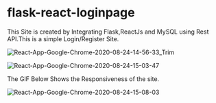 # flask-react-loginpage
This Site is created by Integrating Flask,ReactJs and MySQL using Rest API.This is a simple Login/Register Site.

![React-App-Google-Chrome-2020-08-24-14-56-33_Trim](https://user-images.githubusercontent.com/59617282/91028259-d8428e00-e61a-11ea-9bbf-154974963a28.gif)

![React-App-Google-Chrome-2020-08-24-15-03-47](https://user-images.githubusercontent.com/59617282/91028913-be557b00-e61b-11ea-821f-05fc38973f5d.gif)

The GIF Below Shows the Responsiveness of the site.

![React-App-Google-Chrome-2020-08-24-15-08-03](https://user-images.githubusercontent.com/59617282/91029398-52274700-e61c-11ea-86ee-141cdac0ca66.gif)
